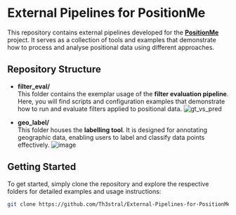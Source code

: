 # External Pipelines for PositionMe

This repository contains external pipelines developed for the [**PositionMe**](https://github.com/Th3stral/PositionMe_Forked/tree/fnl_submission) project. It serves as a collection of tools and examples that demonstrate how to process and analyse positional data using different approaches.

## Repository Structure

- **filter_eval/**  
  This folder contains the exemplar usage of the **filter evaluation pipeline**. Here, you will find scripts and configuration examples that demonstrate how to run and evaluate filters applied to positional data.
  ![gt_vs_pred](https://github.com/user-attachments/assets/86bfac36-6c99-40ec-b595-a31fd3a3e7eb)

- **geo_label/**  
  This folder houses the **labelling tool**. It is designed for annotating geographic data, enabling users to label and classify data points effectively.
  ![image](https://github.com/user-attachments/assets/f38f6175-309a-47ee-8e0e-10fe881b6c09)

## Getting Started

To get started, simply clone the repository and explore the respective folders for detailed examples and usage instructions:

```bash
git clone https://github.com/Th3stral/External-Pipelines-for-PositionMe.git
